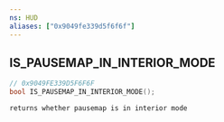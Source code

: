 ```yaml
---
ns: HUD
aliases: ["0x9049fe339d5f6f6f"]
---
```

## IS_PAUSEMAP_IN_INTERIOR_MODE

```c
// 0x9049FE339D5F6F6F
bool IS_PAUSEMAP_IN_INTERIOR_MODE();
```

```
returns whether pausemap is in interior mode
```
